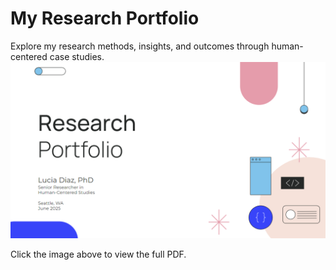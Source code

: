 # My Research Portfolio

Explore my research methods, insights, and outcomes through human-centered case studies.
[![Preview of Diaz Research Portfolio](assets/Preview.png)](assets/Diaz_Research_Portfolio.pdf)

Click the image above to view the full PDF.

